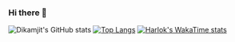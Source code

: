 ### Hi there 👋

![Dikamjit's GitHub stats](https://github-readme-stats.vercel.app/api?username=dikamjit-borah&show_icons=true&theme=radical)
[![Top Langs](https://github-readme-stats.vercel.app/api/top-langs/?username=dikamjit-borah)](https://github.com/dikamjit-borah/github-readme-stats)
[![Harlok's WakaTime stats](https://github-readme-stats.vercel.app/api/wakatime?username=dikamjit-borah)](https://github.com/dikamjit-borah/github-readme-stats)
<!--
**dikamjit-borah/dikamjit-borah** is a ✨ _special_ ✨ repository because its `README.md` (this file) appears on your GitHub profile.

Here are some ideas to get you started:

- 🔭 I’m currently working on ...
- 🌱 I’m currently learning ...
- 👯 I’m looking to collaborate on ...
- 🤔 I’m looking for help with ...
- 💬 Ask me about ...
- 📫 How to reach me: ...
- 😄 Pronouns: ...
- ⚡ Fun fact: ...
-->
